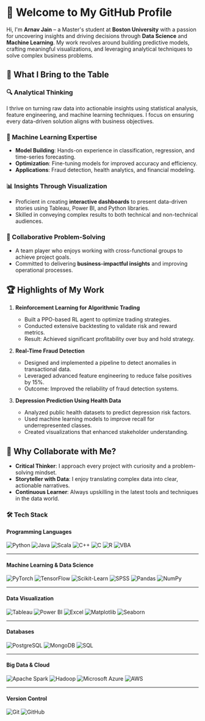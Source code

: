 # 👋 Welcome to My GitHub Profile

Hi, I'm **Arnav Jain** – a Master's student at **Boston University** with a passion for uncovering insights and driving decisions through **Data Science** and **Machine Learning**. My work revolves around building predictive models, crafting meaningful visualizations, and leveraging analytical techniques to solve complex business problems.

## 🚀 **What I Bring to the Table**

### **🔍 Analytical Thinking**
I thrive on turning raw data into actionable insights using statistical analysis, feature engineering, and machine learning techniques. I focus on ensuring every data-driven solution aligns with business objectives.

### **🤖 Machine Learning Expertise**
- **Model Building**: Hands-on experience in classification, regression, and time-series forecasting.
- **Optimization**: Fine-tuning models for improved accuracy and efficiency.
- **Applications**: Fraud detection, health analytics, and financial modeling.

### **📊 Insights Through Visualization**
- Proficient in creating **interactive dashboards** to present data-driven stories using Tableau, Power BI, and Python libraries.
- Skilled in conveying complex results to both technical and non-technical audiences.

### **🌟 Collaborative Problem-Solving**
- A team player who enjoys working with cross-functional groups to achieve project goals.
- Committed to delivering **business-impactful insights** and improving operational processes.

## 🏆 **Highlights of My Work**
1. **Reinforcement Learning for Algorithmic Trading**  
   - Built a PPO-based RL agent to optimize trading strategies.  
   - Conducted extensive backtesting to validate risk and reward metrics.  
   - Result: Achieved significant profitability over buy and hold strategy. 

2. **Real-Time Fraud Detection**  
   - Designed and implemented a pipeline to detect anomalies in transactional data.  
   - Leveraged advanced feature engineering to reduce false positives by 15%.  
   - Outcome: Improved the reliability of fraud detection systems.

3. **Depression Prediction Using Health Data**  
   - Analyzed public health datasets to predict depression risk factors.  
   - Used machine learning models to improve recall for underrepresented classes.  
   - Created visualizations that enhanced stakeholder understanding.

## 🌟 **Why Collaborate with Me?**
- **Critical Thinker**: I approach every project with curiosity and a problem-solving mindset.
- **Storyteller with Data**: I enjoy translating complex data into clear, actionable narratives.
- **Continuous Learner**: Always upskilling in the latest tools and techniques in the data world.

### **🛠️ Tech Stack**

#### **Programming Languages**  
![Python](https://img.shields.io/badge/Python-3776AB?style=for-the-badge&logo=python&logoColor=white) ![Java](https://img.shields.io/badge/Java-007396?style=for-the-badge&logo=java&logoColor=white) ![Scala](https://img.shields.io/badge/Scala-DC322F?style=for-the-badge&logo=scala&logoColor=white) ![C++](https://img.shields.io/badge/C++-00599C?style=for-the-badge&logo=cplusplus&logoColor=white) ![C](https://img.shields.io/badge/C-A8B9CC?style=for-the-badge&logo=c&logoColor=white) ![R](https://img.shields.io/badge/R-276DC3?style=for-the-badge&logo=r&logoColor=white) ![VBA](https://img.shields.io/badge/VBA-217346?style=for-the-badge&logo=microsoftoffice&logoColor=white)  

---

#### **Machine Learning & Data Science**  
![PyTorch](https://img.shields.io/badge/PyTorch-EE4C2C?style=for-the-badge&logo=pytorch&logoColor=white) ![TensorFlow](https://img.shields.io/badge/TensorFlow-FF6F00?style=for-the-badge&logo=tensorflow&logoColor=white) ![Scikit-Learn](https://img.shields.io/badge/Scikit--Learn-F7931E?style=for-the-badge&logo=scikit-learn&logoColor=white) ![SPSS](https://img.shields.io/badge/SPSS-0033A0?style=for-the-badge&logo=ibm&logoColor=white) ![Pandas](https://img.shields.io/badge/Pandas-150458?style=for-the-badge&logo=pandas&logoColor=white) ![NumPy](https://img.shields.io/badge/NumPy-013243?style=for-the-badge&logo=numpy&logoColor=white)  

---

#### **Data Visualization**  
![Tableau](https://img.shields.io/badge/Tableau-E97627?style=for-the-badge&logo=tableau&logoColor=white) ![Power BI](https://img.shields.io/badge/Power%20BI-F2C811?style=for-the-badge&logo=power-bi&logoColor=white) ![Excel](https://img.shields.io/badge/Microsoft%20Excel-217346?style=for-the-badge&logo=microsoftexcel&logoColor=white) ![Matplotlib](https://img.shields.io/badge/Matplotlib-13A9C9?style=for-the-badge&logo=python&logoColor=white) ![Seaborn](https://img.shields.io/badge/Seaborn-3776AB?style=for-the-badge&logo=python&logoColor=white)  

---

#### **Databases**  
![PostgreSQL](https://img.shields.io/badge/PostgreSQL-316192?style=for-the-badge&logo=postgresql&logoColor=white) ![MongoDB](https://img.shields.io/badge/MongoDB-47A248?style=for-the-badge&logo=mongodb&logoColor=white) ![SQL](https://img.shields.io/badge/SQL-003B57?style=for-the-badge&logo=postgresql&logoColor=white)  

---

#### **Big Data & Cloud**  
![Apache Spark](https://img.shields.io/badge/Apache%20Spark-E25A1C?style=for-the-badge&logo=apachespark&logoColor=white) ![Hadoop](https://img.shields.io/badge/Hadoop-66CCFF?style=for-the-badge&logo=apachehadoop&logoColor=white) ![Microsoft Azure](https://img.shields.io/badge/Microsoft%20Azure-0078D4?style=for-the-badge&logo=microsoftazure&logoColor=white) ![AWS](https://img.shields.io/badge/AWS-FF9900?style=for-the-badge&logo=amazonaws&logoColor=white)  

---

#### **Version Control**  
![Git](https://img.shields.io/badge/Git-F05032?style=for-the-badge&logo=git&logoColor=white) ![GitHub](https://img.shields.io/badge/GitHub-181717?style=for-the-badge&logo=github&logoColor=white)
